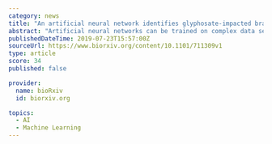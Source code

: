 ```yaml
---
category: news
title: "An artificial neural network identifies glyphosate-impacted brackish communities based on 16S rRNA amplicon MiSeq read counts"
abstract: "Artificial neural networks can be trained on complex data sets to detect, predict, or model specific aspects. Aim of this study was to train an artificial neural network to support environmental monitoring efforts in case of a contamination event by ..."
publishedDateTime: 2019-07-23T15:57:00Z
sourceUrl: https://www.biorxiv.org/content/10.1101/711309v1
type: article
score: 34
published: false

provider:
  name: bioRxiv
  id: biorxiv.org

topics:
  - AI
  - Machine Learning
---
```

